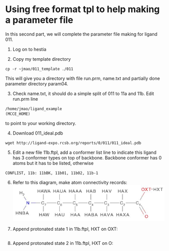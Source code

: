 # Using free format tpl to help making a parameter file

In this second part, we will complete the parameter file making for ligand 011.

1. Log on to hestia

2. Copy my template directory
  ```
  cp -r ~jmao/011_template ./011
  ```
  This will give you a directory with file run.prm, name.txt and partially done parameter directory param04.
  
3. Check name.txt, it should do a simple split of 011 to 11a and 11b. Edit run.prm line
  ```
  /home/jmao/ligand_example                                          (MCCE_HOME)
  ```
  to point to your working directory.
  
4. Download 011_ideal.pdb
```
wget http://ligand-expo.rcsb.org/reports/0/011/011_ideal.pdb
```

5. Edit a new file 11b.ftpl, add a conformer list line to indicate this ligand has 3 conformer types on top of backbone. Backbone conformer has 0 atoms but it has to be listed, otherwise    
```
CONFLIST, 11b: 11bBK, 11b01, 11b02, 11b-1
```

6. Refer to this diagram, make atom connectivity records:
![011 7-aminoheptanoic acid diagram](https://github.com/newbooks/free-format-tpl/raw/master/tpls/Capture.JPG)
  
7. Append protonated state 1 in 11b.ftpl, HXT on OXT:
```

```

8. Append protonated state 2 in 11b.ftpl, HXT on O:
```

```
